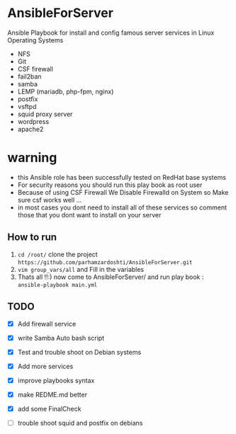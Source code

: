 # AnsibleForServer
Ansible Playbook for install and config famous server services in Linux Operating Systems

- NFS 
- Git 
- CSF firewall
- fail2ban
- samba
- LEMP (mariadb, php-fpm, nginx)
- postfix
- vsftpd
- squid proxy server
- wordpress
- apache2

# warning
- this Ansible role has been successfully  tested on RedHat base systems
- For security reasons you should run this play book as root user
- Because of using CSF Firewall We Disable Firewalld on System so Make sure csf works well ... 
- in most cases you dont need to install all of these services so comment those that you dont want to install on your server 

## How to run
1. `cd /root/` clone the project `https://github.com/parhamzardoshti/AnsibleForServer.git`
2. `vim group_vars/all` and Fill in the variables
3. Thats all !!:)  now come to AnsibleForServer/ and run play book :   `ansible-playbook main.yml`

## TODO
- [x] Add firewall service 
- [x] write Samba Auto bash script
- [x] Test and trouble shoot on Debian systems
- [x] Add more services
- [x] improve playbooks syntax 
- [x] make REDME.md better
- [x] add some FinalCheck
- [ ] trouble shoot squid and postfix on debians 

